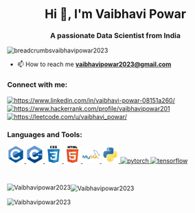 <h1 align="center">Hi 👋, I'm Vaibhavi Powar</h1>
<h3 align="center">A passionate Data Scientist from India</h3>

<p align="left"> <img src="https://komarev.com/ghpvc/?username=breadcrumbsvaibhavipowar2023&label=Profile%20views&color=0e75b6&style=flat" alt="breadcrumbsvaibhavipowar2023" /> </p>

- 📫 How to reach me **vaibhavipowar2023@gmail.com**

<h3 align="left">Connect with me:</h3>
<p align="left">
<a href="https://linkedin.com/in/https://www.linkedin.com/in/vaibhavi-powar-08151a260/" target="blank"><img align="center" src="https://raw.githubusercontent.com/rahuldkjain/github-profile-readme-generator/master/src/images/icons/Social/linked-in-alt.svg" alt="https://www.linkedin.com/in/vaibhavi-powar-08151a260/" height="30" width="40" /></a>
<a href="https://www.hackerrank.com/https://www.hackerrank.com/profile/vaibhavipowar201" target="blank"><img align="center" src="https://raw.githubusercontent.com/rahuldkjain/github-profile-readme-generator/master/src/images/icons/Social/hackerrank.svg" alt="https://www.hackerrank.com/profile/vaibhavipowar201" height="30" width="40" /></a>
<a href="https://www.leetcode.com/https://leetcode.com/u/vaibhavi_powar/" target="blank"><img align="center" src="https://raw.githubusercontent.com/rahuldkjain/github-profile-readme-generator/master/src/images/icons/Social/leet-code.svg" alt="https://leetcode.com/u/vaibhavi_powar/" height="30" width="40" /></a>
</p>

<h3 align="left">Languages and Tools:</h3>
<p align="left"> <a href="https://www.cprogramming.com/" target="_blank" rel="noreferrer"> <img src="https://raw.githubusercontent.com/devicons/devicon/master/icons/c/c-original.svg" alt="c" width="40" height="40"/> </a> <a href="https://www.w3schools.com/cpp/" target="_blank" rel="noreferrer"> <img src="https://raw.githubusercontent.com/devicons/devicon/master/icons/cplusplus/cplusplus-original.svg" alt="cplusplus" width="40" height="40"/> </a> 
  <a href="https://www.w3schools.com/css/" target="_blank" rel="noreferrer"> <img src="https://raw.githubusercontent.com/devicons/devicon/master/icons/css3/css3-original-wordmark.svg" alt="css3" width="40" height="40"/> </a> <a href="https://www.w3.org/html/" target="_blank" rel="noreferrer"> <img src="https://raw.githubusercontent.com/devicons/devicon/master/icons/html5/html5-original-wordmark.svg" alt="html5" width="40" height="40"/> </a> <a href="https://www.mysql.com/" target="_blank" rel="noreferrer"> <img src="https://raw.githubusercontent.com/devicons/devicon/master/icons/mysql/mysql-original-wordmark.svg" alt="mysql" width="40" height="40"/> </a> <a href="https://www.python.org" target="_blank" rel="noreferrer"> <img src="https://raw.githubusercontent.com/devicons/devicon/master/icons/python/python-original.svg" alt="python" width="40" height="40"/> </a> <a href="https://pytorch.org/" target="_blank" rel="noreferrer"> <img src="https://www.vectorlogo.zone/logos/pytorch/pytorch-icon.svg" alt="pytorch" width="40" height="40"/> </a> <a href="https://www.tensorflow.org" target="_blank" rel="noreferrer"> <img src="https://www.vectorlogo.zone/logos/tensorflow/tensorflow-icon.svg" alt="tensorflow" width="40" height="40"/> </a> </p>
<br>
<p><img align="left" src="https://github-readme-stats.vercel.app/api/top-langs?username=Vaibhavipowar2023&show_icons=true&locale=en&layout=compact" alt="Vaibhavipowar2023" /></p>

<p><img align="center" src="https://github-readme-stats.vercel.app/api?username=Vaibhavipowar2023&show_icons=true&locale=en" alt="Vaibhavipowar2023" /></p>

<p><img align="center" src="https://github-readme-streak-stats.herokuapp.com/?user=Vaibhavipowar2023&" alt="Vaibhavipowar2023" /></p>
